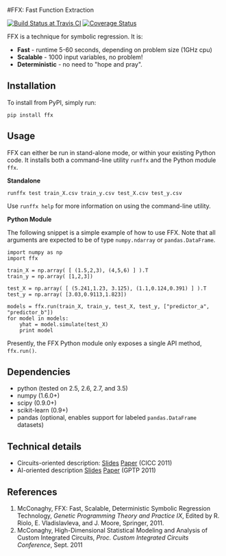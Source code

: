 #FFX: Fast Function Extraction

[![Build Status at Travis CI](https://travis-ci.org/natekupp/ffx.svg?branch=master)](https://travis-ci.org/natekupp/ffx)
[![Coverage Status](https://coveralls.io/repos/github/natekupp/ffx/badge.svg?branch=master)](https://coveralls.io/github/natekupp/ffx?branch=master)

FFX is a technique for symbolic regression. It is:

- __Fast__ - runtime 5-60 seconds, depending on problem size (1GHz cpu)
- __Scalable__ - 1000 input variables, no problem!
- __Deterministic__ - no need to "hope and pray".

## Installation
To install from PyPI, simply run:

	pip install ffx

## Usage
FFX can either be run in stand-alone mode, or within your existing Python code. It installs both a command-line utility `runffx` and the Python module `ffx`.

__Standalone__

	runffx test train_X.csv train_y.csv test_X.csv test_y.csv

Use `runffx help` for more information on using the command-line utility.

__Python Module__

The following snippet is a simple example of how to use FFX. Note that all arguments are expected to be of type `numpy.ndarray` or `pandas.DataFrame`.

	import numpy as np
	import ffx

	train_X = np.array( [ (1.5,2,3), (4,5,6) ] ).T
	train_y = np.array( [1,2,3])

	test_X = np.array( [ (5.241,1.23, 3.125), (1.1,0.124,0.391) ] ).T
	test_y = np.array( [3.03,0.9113,1.823])

	models = ffx.run(train_X, train_y, test_X, test_y, ["predictor_a", "predictor_b"])
	for model in models:
	    yhat = model.simulate(test_X)
	    print model

Presently, the FFX Python module only exposes a single API method, `ffx.run()`.


## Dependencies
* python (tested on 2.5, 2.6, 2.7, and 3.5)
* numpy (1.6.0+)
* scipy (0.9.0+)
* scikit-learn (0.9+)
* pandas (optional, enables support for labeled `pandas.DataFrame` datasets)


## Technical details
- Circuits-oriented description: [Slides](http://trent.st/content/2011-CICC-FFX-slides.ppt) [Paper](http://trent.st/content/2011-CICC-FFX-paper.pdf) (CICC 2011)
- AI-oriented description [Slides](http://trent.st/content/2011-GPTP-FFX-slides.pdf) [Paper](http://trent.st/content/2011-GPTP-FFX-paper.pdf) (GPTP 2011)


## References

1. McConaghy, FFX: Fast, Scalable, Deterministic Symbolic Regression Technology, _Genetic Programming Theory and Practice IX_, Edited by R. Riolo, E. Vladislavleva, and J. Moore, Springer, 2011.
2. McConaghy, High-Dimensional Statistical Modeling and Analysis of Custom Integrated Circuits, _Proc. Custom Integrated Circuits Conference_, Sept. 2011
